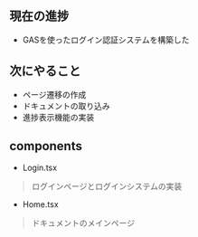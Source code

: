 ## 現在の進捗

- GASを使ったログイン認証システムを構築した

## 次にやること

- ページ遷移の作成
- ドキュメントの取り込み
- 進捗表示機能の実装


## components

- Login.tsx 
> ログインページとログインシステムの実装

- Home.tsx
> ドキュメントのメインページ
